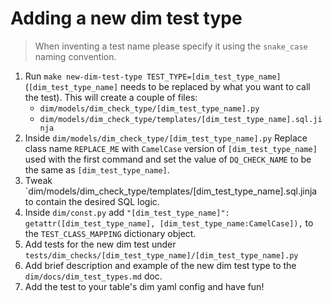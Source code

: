 # Adding a new dim test type

> When inventing a test name please specify it using the `snake_case` naming convention.

1. Run `make new-dim-test-type TEST_TYPE=[dim_test_type_name]` (`[dim_test_type_name]` needs to be replaced by what you want to call the test). This will create a couple of files:
    - `dim/models/dim_check_type/[dim_test_type_name].py`
    - `dim/models/dim_check_type/templates/[dim_test_type_name].sql.jinja`
1. Inside `dim/models/dim_check_type/[dim_test_type_name].py` Replace class name `REPLACE_ME` with `CamelCase` version of `[dim_test_type_name]` used with the first command and set the value of `DQ_CHECK_NAME` to be the same as `[dim_test_type_name]`.
1. Tweak `dim/models/dim_check_type/templates/[dim_test_type_name].sql.jinja to contain the desired SQL logic.
1. Inside `dim/const.py` add `"[dim_test_type_name]": getattr([dim_test_type_name], [dim_test_type_name:CamelCase]),` to the `TEST_CLASS_MAPPING` dictionary object.
1. Add tests for the new dim test under `tests/dim_checks/[dim_test_type_name]/[dim_test_type_name].py`
1. Add brief description and example of the new dim test type to the `dim/docs/dim_test_types.md` doc.
1. Add the test to your table's dim yaml config and have fun!
